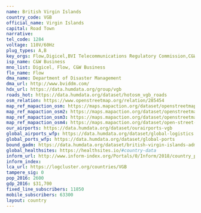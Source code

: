 ```yaml
---
name: British Virgin Islands
country_code: VGB
official_name: Virgin Islands
capital: Road Town
narrative:
tel_code: 1284
voltage: 110V/60Hz
plug_types: A,B
key_orgs: Flow,Digicel,BVI Telecommunications Regulatory Commission,C&W Business,British Virgin Islands IXP
isp_name: C&W Business
mno_list: Digicel, Flow, C&W Business 
flo_name: Flow
dma_name: Department of Disaster Management
dma_url: http://www.bviddm.com/
hdx_url: https://data.humdata.org/group/vgb
roads_hot: https://data.humdata.org/dataset/hotosm_vgb_roads
osm_relation: https://www.openstreetmap.org/relation/285454
map_ref_mapaction_osm: https://maps.mapaction.org/dataset/openstreetmap-of-virgin-gorda-british-virgin-islands
map_ref_mapaction_osm2: https://maps.mapaction.org/dataset/openstreetmap-of-tortola-british-virgin-islands
map_ref_mapaction_osm3: https://maps.mapaction.org/dataset/openstreetmap-of-jost-van-dyke-british-virgin-islands
map_ref_mapaction_osm4: https://maps.mapaction.org/dataset/open-street-map-of-anegada-british-virgin-islands
our_airports: https://data.humdata.org/dataset/ourairports-vgb
global_airports_wfp: https://data.humdata.org/dataset/global-logistics
global_ports_wfp: https://data.humdata.org/dataset/global-ports
bound_gadm: https://data.humdata.org/dataset/british-virgin-islands-administrative-level-0-nation-and-1-district-boundaries
global_healthsites: https://healthsites.io/#country-data
inform_url: http://www.inform-index.org/Portals/0/Inform/2018/country_profiles/VGB.pdf
inform_index:
lca_url: https://logcluster.org/countries/VGB
tampere_sig: 0
pop_2016: 2600
gdp_2016: $31,700
fixed_line_subscribers: 11850
mobile_subscribers: 63300
layout: country
---
```

